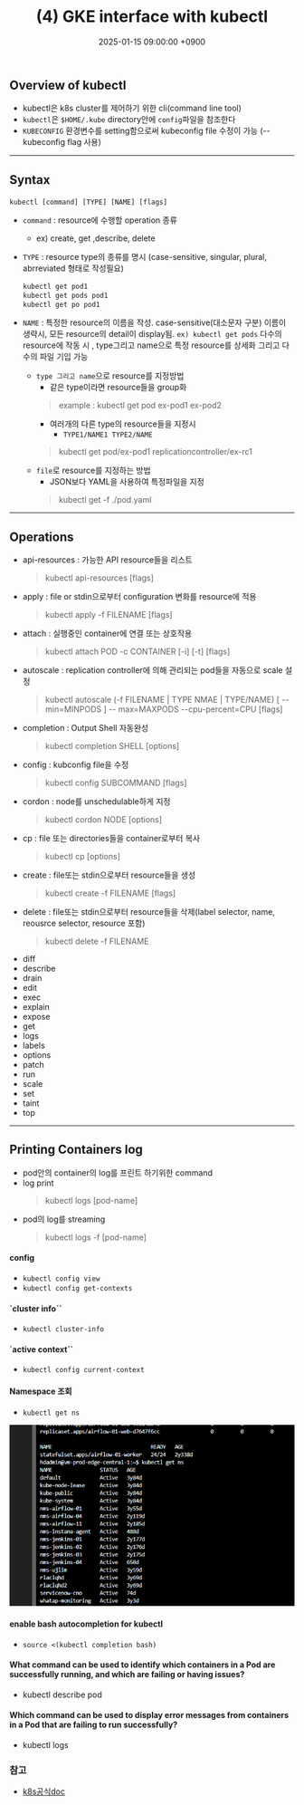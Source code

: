 ﻿---
title: "(4) GKE interface with kubectl "
date : 2025-01-15 09:00:00 +0900
categories: [Kubernetes,GKE]
tags : [k8s]
---

## Overview of kubectl
- kubectl은 k8s cluster를 제어하기 위한 cli(command line tool) 
- `kubectl`은 `$HOME/.kube` directory안에 `config`파일을 참조한다
- `KUBECONFIG` 환경변수를 setting함으로써 kubeconfig file 수정이 가능 (--kubeconfig  flag 사용)

---

## Syntax
`kubectl [command] [TYPE] [NAME] [flags]`
- `command` : resource에 수행할 operation 종류 
    - ex) create, get ,describe, delete

- `TYPE` : resource type의 종류를 명시 (case-sensitive, singular, plural, abrreviated 형태로 작성필요)
    ``` 
    kubectl get pod1 
    kubectl get pods pod1
    kubectl get po pod1
    ```
- `NAME` : 특정한 resource의 이름을 작성. case-sensitive(대소문자 구분) 이름이 생략시, 모든 resource의 detail이 display됨. `ex) kubectl get pods`
다수의 resource에 작동 시 , type그리고 name으로 특정 resource를 상세화 그리고 다수의 파일 기입 가능
    - `type 그리고 name`으로 resource를 지정방법
        - 같은 type이라면 resource들을 group화 
        > example : kubectl get pod ex-pod1 ex-pod2
        - 여러개의 다른 type의 resource들을 지정시
            - `TYPE1/NAME1 TYPE2/NAME`
        > kubectl get pod/ex-pod1 replicationcontroller/ex-rc1
    - `file`로 resource를 지정하는 방법
        - JSON보다 YAML을 사용하여 특정파일을 지정
        > kubectl get -f ./pod.yaml

--- 

## Operations


- api-resources : 가능한 API resource들을 리스트 
    > kubectl api-resources [flags]
- apply : file or stdin으로부터 configuration 변화를 resource에 적용
    > kubectl apply -f FILENAME [flags]
- attach : 실행중인 container에 연결 또는 상호작용
    > kubectl attach POD -c CONTAINER [-i] [-t] [flags]
- autoscale : replication controller에 의해 관리되는 pod들을 자동으로 scale 설정
    > kubectl autoscale (-f FILENAME | TYPE NMAE | TYPE/NAME) [ -- min=MINPODS ] -- max=MAXPODS --cpu-percent=CPU [flags]
- completion : Output Shell 자동완성
    > kubectl completion SHELL [options]
- config : kubconfig file을 수정
    > kubectl config SUBCOMMAND [flags]
- cordon : node를 unschedulable하게 지정
    > kubectl cordon NODE [options]
- cp : file 또는 directories들을 container로부터 복사
    > kubectl cp <src> <dest> [options]
- create : file또는 stdin으로부터 resource들을 생성
    > kubectl create -f FILENAME [flags]
- delete : file또는 stdin으로부터 resource들을 삭제(label selector, name, reousrce selector, resource 포함)
    > kubectl delete -f FILENAME 
- diff
- describe 
- drain
- edit
- exec
- explain
- expose
- get
- logs
- labels
- options
- patch
- run
- scale 
- set
- taint
- top

---

## Printing Containers log
- pod안의 container의 log를 프린트 하기위한 command
- log print
    > kubectl logs [pod-name]
- pod의 log를 streaming 
    > kubectl logs -f [pod-name]
    



#### **config**
- `kubectl config view`
- `kubectl config get-contexts`

#### `cluster info``
- `kubectl cluster-info`

#### `active context``
- `kubectl config current-context`

#### **Namespace 조회**
- `kubectl get ns`
  
![namespace](../assets/img/2025-01-19-k8s-kubectl/image.png)


#### **enable bash autocompletion for kubectl**
- `source <(kubectl completion bash)`


#### **What command can be used to identify which containers in a Pod are successfully running, and which are failing or having issues?**
- kubectl describe pod 


#### **Which command can be used to display error messages from containers in a Pod that are failing to run successfully?**
- kubectl logs 

### 참고
- [k8s공식doc](https://kubernetes.io/docs/reference/kubectl/overview/)